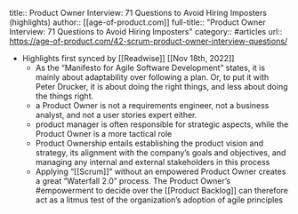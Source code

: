 title:: Product Owner Interview: 71 Questions to Avoid Hiring Imposters (highlights)
author:: [[age-of-product.com]]
full-title:: "Product Owner Interview: 71 Questions to Avoid Hiring Imposters"
category:: #articles
url:: https://age-of-product.com/42-scrum-product-owner-interview-questions/

- Highlights first synced by [[Readwise]] [[Nov 18th, 2022]]
	- As the “Manifesto for Agile Software Development” states, it is mainly about adaptability over following a plan. Or, to put it with Peter Drucker, it is about doing the right things, and less about doing the things right.
	- a Product Owner is not a requirements engineer, not a business analyst, and not a user stories expert either.
	- product manager is often responsible for strategic aspects, while the Product Owner is a more tactical role
	- Product Ownership entails establishing the product vision and strategy, its alignment with the company’s goals and objectives, and managing any internal and external stakeholders in this process
	- Applying “[[Scrum]]” without an empowered Product Owner creates a great “Waterfall 2.0” process. The Product Owner’s #empowerment to decide over the [[Product Backlog]] can therefore act as a litmus test of the organization’s adoption of agile principles
